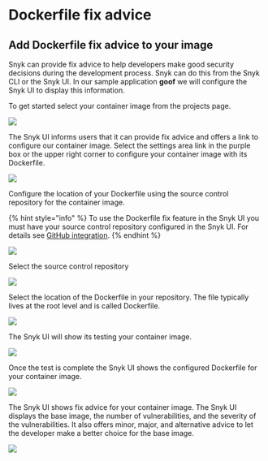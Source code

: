 # Dockerfile fix advice

## Add Dockerfile fix advice to your image

Snyk can provide fix advice to help developers make good security decisions during the development process. Snyk can do this from the Snyk CLI or the Snyk UI. In our sample application **goof** we will configure the Snyk UI to display this information.

To get started select your container image from the projects page.

![](https://partner-workshop-assets.s3.us-east-2.amazonaws.com/container\_image\_snyk\_ui.png)

The Snyk UI informs users that it can provide fix advice and offers a link to configure our container image. Select the settings area link in the purple box or the upper right corner to configure your container image with its Dockerfile.

![](https://partner-workshop-assets.s3.us-east-2.amazonaws.com/screen-shot-2020-08-21-at-4.38.33-pm.png)

Configure the location of your Dockerfile using the source control repository for the container image.

{% hint style="info" %}
To use the Dockerfile fix feature in the Snyk UI you must have your source control repository configured in the Snyk UI. For details see [GitHub integration](../../../features/integrations/git-repository-scm-integrations/github-integration.md).
{% endhint %}

![](https://partner-workshop-assets.s3.us-east-2.amazonaws.com/screen-shot-2020-04-18-at-1.52.23-pm.png)

Select the source control repository

![](https://partner-workshop-assets.s3.us-east-2.amazonaws.com/screen-shot-2020-04-18-at-1.53.02-pm.png)

Select the location of the Dockerfile in your repository. The file typically lives at the root level and is called Dockerfile.

![](https://partner-workshop-assets.s3.us-east-2.amazonaws.com/screen-shot-2020-04-18-at-1.53.16-pm.png)

The Snyk UI will show its testing your container image.

![](https://partner-workshop-assets.s3.us-east-2.amazonaws.com/screen-shot-2020-04-18-at-2.16.19-pm.png)

Once the test is complete the Snyk UI shows the configured Dockerfile for your container image.

![](https://partner-workshop-assets.s3.us-east-2.amazonaws.com/container\_image\_goof\_dockerfile\_set.png)

The Snyk UI shows fix advice for your container image. The Snyk UI displays the base image, the number of vulnerabilities, and the severity of the vulnerabilities. It also offers minor, major, and alternative advice to let the developer make a better choice for the base image.

![](https://partner-workshop-assets.s3.us-east-2.amazonaws.com/image\_redmiation\_advice\_spc.png)

